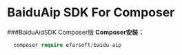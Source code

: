 # BaiduAip SDK For Composer
###BaiduAidSDK Composer版
**Composer安装：**
```php
  composer require efarsoft/baidu-aip
```